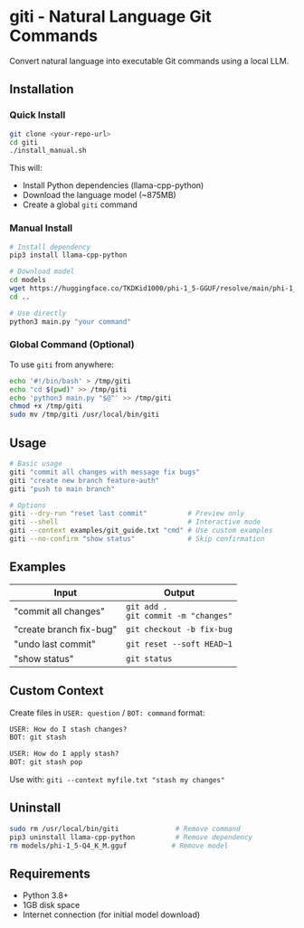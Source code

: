 # giti - Natural Language Git Commands

Convert natural language into executable Git commands using a local LLM.

## Installation

### Quick Install

```bash
git clone <your-repo-url>
cd giti
./install_manual.sh
```

This will:
- Install Python dependencies (llama-cpp-python)
- Download the language model (~875MB)
- Create a global `giti` command

### Manual Install

```bash
# Install dependency
pip3 install llama-cpp-python

# Download model
cd models
wget https://huggingface.co/TKDKid1000/phi-1_5-GGUF/resolve/main/phi-1_5-Q4_K_M.gguf
cd ..

# Use directly
python3 main.py "your command"
```

### Global Command (Optional)

To use `giti` from anywhere:

```bash
echo '#!/bin/bash' > /tmp/giti
echo "cd $(pwd)" >> /tmp/giti
echo 'python3 main.py "$@"' >> /tmp/giti
chmod +x /tmp/giti
sudo mv /tmp/giti /usr/local/bin/giti
```

## Usage

```bash
# Basic usage
giti "commit all changes with message fix bugs"
giti "create new branch feature-auth"
giti "push to main branch"

# Options
giti --dry-run "reset last commit"          # Preview only
giti --shell                                # Interactive mode
giti --context examples/git_guide.txt "cmd" # Use custom examples
giti --no-confirm "show status"             # Skip confirmation
```

## Examples

| Input | Output |
|-------|--------|
| "commit all changes" | `git add .`<br>`git commit -m "changes"` |
| "create branch fix-bug" | `git checkout -b fix-bug` |
| "undo last commit" | `git reset --soft HEAD~1` |
| "show status" | `git status` |

## Custom Context

Create files in `USER: question` / `BOT: command` format:

```txt
USER: How do I stash changes?
BOT: git stash

USER: How do I apply stash?
BOT: git stash pop
```

Use with: `giti --context myfile.txt "stash my changes"`

## Uninstall

```bash
sudo rm /usr/local/bin/giti              # Remove command
pip3 uninstall llama-cpp-python          # Remove dependency  
rm models/phi-1_5-Q4_K_M.gguf           # Remove model
```

## Requirements

- Python 3.8+
- 1GB disk space
- Internet connection (for initial model download) 